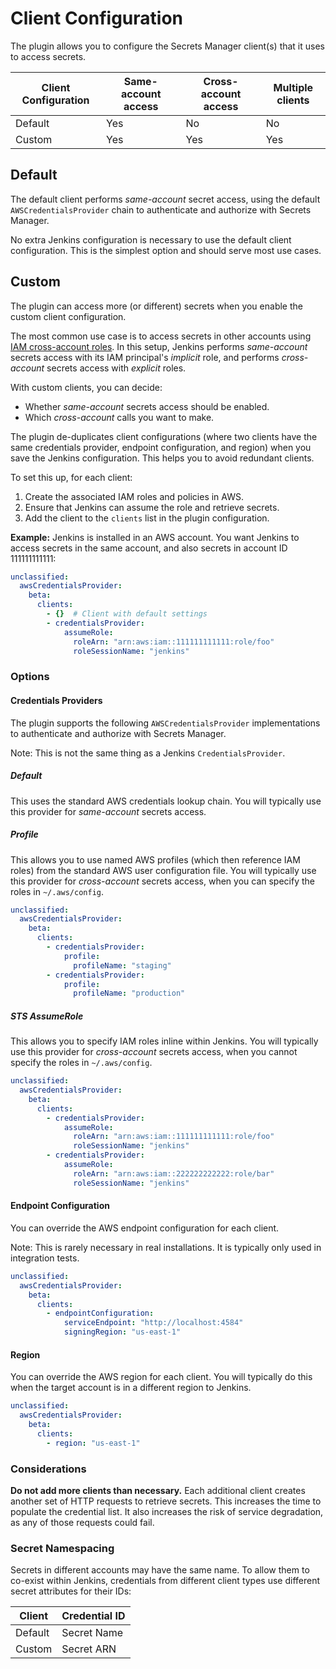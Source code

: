 # Client Configuration

The plugin allows you to configure the Secrets Manager client(s) that it uses to access secrets.

<table>
    <thead>
        <tr>
            <th>Client Configuration</th>
            <th>Same-account access</th>
            <th>Cross-account access</th>
            <th>Multiple clients</th>
        </tr>
    </thead>
    <tbody>
        <tr>
            <td>Default</td>
            <td>Yes</td>
            <td>No</td>
            <td>No</td>
        </tr>
        <tr>
            <td>Custom</td>
            <td>Yes</td>
            <td>Yes</td>
            <td>Yes</td>
        </tr>
    </tbody>
</table>

## Default

The default client performs *same-account* secret access, using the default `AWSCredentialsProvider` chain to authenticate and authorize with Secrets Manager.

No extra Jenkins configuration is necessary to use the default client configuration. This is the simplest option and should serve most use cases.

## Custom

The plugin can access more (or different) secrets when you enable the custom client configuration.

The most common use case is to access secrets in other accounts using [IAM cross-account roles](https://docs.aws.amazon.com/IAM/latest/UserGuide/tutorial_cross-account-with-roles.html). In this setup, Jenkins performs *same-account* secrets access with its IAM principal's *implicit* role, and performs *cross-account* secrets access with *explicit* roles.

With custom clients, you can decide:
 
- Whether *same-account* secrets access should be enabled.
- Which *cross-account* calls you want to make.

The plugin de-duplicates client configurations (where two clients have the same credentials provider, endpoint configuration, and region) when you save the Jenkins configuration. This helps you to avoid redundant clients.

To set this up, for each client:

1. Create the associated IAM roles and policies in AWS.
2. Ensure that Jenkins can assume the role and retrieve secrets.
3. Add the client to the `clients` list in the plugin configuration.

**Example:** Jenkins is installed in an AWS account. You want Jenkins to access secrets in the same account, and also secrets in account ID 111111111111:

```yaml
unclassified:
  awsCredentialsProvider:
    beta:
      clients:
        - {}  # Client with default settings
        - credentialsProvider:
            assumeRole:
              roleArn: "arn:aws:iam::111111111111:role/foo"
              roleSessionName: "jenkins"
```

### Options

#### Credentials Providers

The plugin supports the following `AWSCredentialsProvider` implementations to authenticate and authorize with Secrets Manager.

Note: This is not the same thing as a Jenkins `CredentialsProvider`.

##### Default

This uses the standard AWS credentials lookup chain. You will typically use this provider for *same-account* secrets access.

##### Profile

This allows you to use named AWS profiles (which then reference IAM roles) from the standard AWS user configuration file. You will typically use this provider for *cross-account* secrets access, when you can specify the roles in `~/.aws/config`.

```yaml
unclassified:
  awsCredentialsProvider:
    beta:
      clients:
        - credentialsProvider:
            profile:
              profileName: "staging"
        - credentialsProvider:
            profile:
              profileName: "production"
```

##### STS AssumeRole

This allows you to specify IAM roles inline within Jenkins. You will typically use this provider for *cross-account* secrets access, when you cannot specify the roles in `~/.aws/config`.

```yaml
unclassified:
  awsCredentialsProvider:
    beta:
      clients:
        - credentialsProvider:
            assumeRole:
              roleArn: "arn:aws:iam::111111111111:role/foo"
              roleSessionName: "jenkins"
        - credentialsProvider:
            assumeRole:
              roleArn: "arn:aws:iam::222222222222:role/bar"
              roleSessionName: "jenkins"
```

#### Endpoint Configuration

You can override the AWS endpoint configuration for each client.

Note: This is rarely necessary in real installations. It is typically only used in integration tests.

```yaml
unclassified:
  awsCredentialsProvider:
    beta:
      clients:
        - endpointConfiguration:
            serviceEndpoint: "http://localhost:4584"
            signingRegion: "us-east-1"
```

#### Region

You can override the AWS region for each client. You will typically do this when the target account is in a different region to Jenkins.

```yaml
unclassified:
  awsCredentialsProvider:
    beta:
      clients:
        - region: "us-east-1"
```

### Considerations

**Do not add more clients than necessary.** Each additional client creates another set of HTTP requests to retrieve secrets. This increases the time to populate the credential list. It also increases the risk of service degradation, as any of those requests could fail.

### Secret Namespacing

Secrets in different accounts may have the same name. To allow them to co-exist within Jenkins, credentials from different client types use different secret attributes for their IDs:

<table>
    <thead>
        <tr>
            <th>Client</th>
            <th>Credential ID</th>
        </tr>
    </thead>
    <tbody>
        <tr>
            <td>Default</td>
            <td>Secret Name</td>
        </tr>
        <tr>
            <td>Custom</td>
            <td>Secret ARN</td>
        </tr>
    </tbody>
</table>
